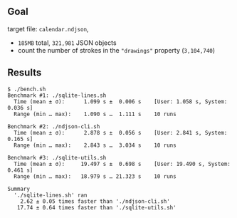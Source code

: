 ## Goal

target file: `calendar.ndjson`,

- `185MB` total, `321,981` JSON objects
- count the number of strokes in the `"drawings"` property (`3,104,740`)

## Results

```
$ ./bench.sh
Benchmark #1: ./sqlite-lines.sh
  Time (mean ± σ):      1.099 s ±  0.006 s    [User: 1.058 s, System: 0.036 s]
  Range (min … max):    1.090 s …  1.111 s    10 runs

Benchmark #2: ./ndjson-cli.sh
  Time (mean ± σ):      2.878 s ±  0.056 s    [User: 2.841 s, System: 0.165 s]
  Range (min … max):    2.843 s …  3.034 s    10 runs

Benchmark #3: ./sqlite-utils.sh
  Time (mean ± σ):     19.497 s ±  0.698 s    [User: 19.490 s, System: 0.461 s]
  Range (min … max):   18.979 s … 21.323 s    10 runs

Summary
  './sqlite-lines.sh' ran
    2.62 ± 0.05 times faster than './ndjson-cli.sh'
   17.74 ± 0.64 times faster than './sqlite-utils.sh'
```

